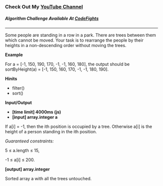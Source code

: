 ### Check Out My [YouTube Channel](https://www.YouTube.com/CodingTutorials360)

##### Algorithm Challenge Available At [CodeFights](https://codefights.com/arcade/intro/level-3/D6qmdBL2NYz49XHwM)
---
Some people are standing in a row in a park. There are trees between them which cannot be moved. Your task is to rearrange the people by their heights in a non-descending order without moving the trees.

**Example**

For a = [-1, 150, 190, 170, -1, -1, 160, 180], the output should be
sortByHeight(a) = [-1, 150, 160, 170, -1, -1, 180, 190].

**Hinits**
-   filter()
-   sort()

**Input/Output**

- **[time limit] 4000ms (js)**
- **[input] array.integer a**

If a[i] = -1, then the ith position is occupied by a tree. Otherwise a[i] is the height of a person standing in the ith position.

*Guaranteed constraints:*

5 ≤ a.length ≤ 15,

-1 ≤ a[i] ≤ 200.

**[output] array.integer**

Sorted array a with all the trees untouched.
